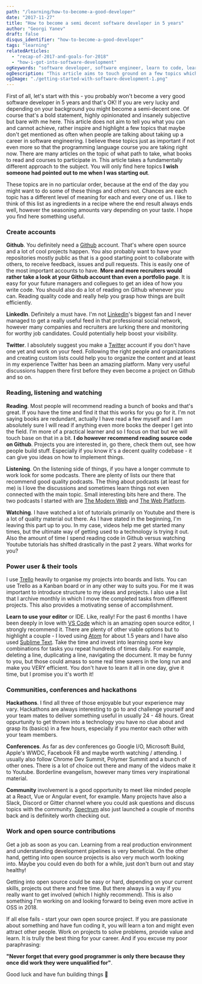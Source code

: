 ```yaml
---
path: "/learning/how-to-become-a-good-developer"
date: "2017-11-27"
title: "How to become a semi decent software developer in 5 years"
author: "Georgi Yanev"
draft: false
disqus_identifier: "how-to-become-a-good-developer"
tags: "learning"
relatedArticles:
  - "recap-of-2017-and-goals-for-2018"
  - "how-i-got-into-software-development"
ogKeywords: "software developer, software engineer, learn to code, learn to program, how to become a good developer, how to become a good programmer, learning techniques, growth mindset, learn to learn, developer, engineer, web developer, power user, tools, IDE, software, conference, hackathon, community, open source, open source software, github, vs code, atom"
ogDescription: "This article aims to touch ground on a few topics which don't necessarily get mentioned when it comes down to how to start a software development career, but are just as important as learning your next programming language."
ogImage: "./getting-started-with-software-development-1.png"
---
```


First of all, let's start with this - you probably won't become a very good software developer in 5 years and that's OK! If you are very lucky and depending on your background you might become a semi-decent one. Of course that's a bold statement, highly opinionated and insanely subjective but bare with me here. This article does not aim to tell you what you can and cannot achieve, rather inspire and highlight a few topics that maybe don't get mentioned as often when people are talking about taking up a career in software engineering. I believe these topics just as important if not even more so that the programming language course you are taking right now.
There are many articles on the topic of what path to take, what books to read and courses to participate in. This article takes a fundamentally different approach to the subject. You will only find here topics **I wish someone had pointed out to me when I was starting out**.

These topics are in no particular order, because at the end of the day you might want to do some of these things and others not. Chances are each topic has a different level of meaning for each and every one of us. I like to think of this list as ingredients in a recipe where the end result always ends well, however the seasoning amounts vary depending on your taste. I hope you find here something useful.

### Create accounts

**Github**. You definitely need a [Github][1] account. That's where open source and a lot of cool projects happen. You also probably want to have your repositories mostly public as that is a good starting point to collaborate with others, to receive feedback, issues and pull requests. This is easily one of the most important accounts to have. **More and more recruiters would rather take a look at your Github account than even a portfolio page**. It is easy for your future managers and collegues to get an idea of how you write code. You should also do a lot of reading on Github whenever you can. Reading quality code and really help you grasp how things are built efficiently.

**LinkedIn**. Definitely a must have. I'm not [LinkedIn][2]'s biggest fan and I never managed to get a really useful feed in that professional social network, however many companies and recruiters are lurking there and monitoring for worthy job candidates. Could potentially help boost your visibility.

**Twitter**. I absolutely suggest you make a [Twitter][3] account if you don't have one yet and work on your feed. Following the right people and organizations and creating custom lists could help you to organize the content and at least in my experience Twitter has been an amazing platform. Many very useful discussions happen there first before they even become a project on Github and so on.

### Reading, listening and watching

**Reading**. Most people will recommend reading a bunch of books and that's great. If you have the time and find it that this works for you go for it. I'm not saying books are redundant, actually I have read a few myself and I am absolutely sure I will read if anything even more books the deeper I get into the field. I'm more of a practical learner and so I focus on that but we will touch base on that in a bit.
**I do however recommend reading source code on Github**. Projects you are interested in, go there, check them out, see how people build stuff. Especially if you know it's a decent quality codebase - it can give you ideas on how to implement things.

**Listening**. On the listening side of things, if you have a longer commute to work look for some podcasts. There are plenty of lists our there that recommend good quality podcasts. The thing about podcasts (at least for me) is I love the discussions and sometimes learn things not even connected with the main topic. Small interesting bits here and there. The two podcasts I started with are [The Modern Web][4] and [The Web Platform][5].

**Watching**. I have watched a lot of tutorials primarily on Youtube and there is a lot of quality material out there. As I have stated in the beginning, I'm leaving this part up to you. In my case, videos help me get started many times, but the ultimate way of getting used to a technology is trying it out. Also the amount of time I spend reading code in Github versus watching Youtube tutorials has shifted drastically in the past 2 years. What works for you?

### Power user & their tools

I use [Trello][6] heavily to organise my projects into boards and lists. You can use Trello as a Kanban board or in any other way to suits you. For me it was important to introduce structure to my ideas and projects. I also use a list that I archive monthly in which I move the completed tasks from different projects. This also provides a motivating sense of accomplishment.

**Learn to use your editor** or IDE. Like, really! For the past 6 months I have been deeply in love with [VS Code][7] which is an amazing open source editor, I strongly recommend it. There are plenty of other viable options but to highlight a couple - I loved using [Atom][8] for about 1.5 years and I have also used [Sublime Text][9]. Take the time and invest into learning some key combinations for tasks you repeat hundreds of times daily. For example, deleting a line, duplicating a line, navigating the document. It may be funny to you, but those could amass to some real time savers in the long run and make you VERY efficient. You don't have to learn it all in one day, give it time, but I promise you it's worth it!

### Communities, conferences and hackathons

**Hackathons**. I find all three of those enjoyable but your experience may vary. Hackathons are always interesting to go to and challenge yourself and your team mates to deliver something useful in usually 24 - 48 hours. Great oppurtunity to get thrown into a technology you have no clue about and grasp its (basics) in a few hours, especially if you mentor each other with your team members.

**Conferences**. As far as dev conferences go Google I/O, Microsoft Build, Apple's WWDC, Facebook F8 and maybe worth watching / attending. I usually also follow Chrome Dev Summit, Polymer Summit and a bunch of other ones. There is a lot of choice out there and many of the videos make it to Youtube. Borderline evangelism, however many times very inspirational material.

**Community** involvement is a good opportunity to meet like minded people at a React, Vue or Angular event, for example. Many projects have also a Slack, Discord or Gitter channel where you could ask questions and discuss topics with the community. [Spectrum][10] also just launched a couple of months back and is definitely worth checking out.

### Work and open source contributions

Get a job as soon as you can. Learning from a real production environment and understanding development pipelines is very beneficial. On the other hand, getting into open source projects is also very much worth looking into. Maybe you could even do both for a while, just don't burn out and stay healthy!

Getting into open source could be easy or hard, depending on your current skills, projects out there and free time. But there always is a way if you really want to get involved (which I highly recommend). This is also something I'm working on and looking forward to being even more active in OSS in 2018.

If all else fails - start your own open source project. If you are passionate about something and have fun coding it, you will learn a ton and might even attract other people. Work on projects to solve problems, provide value and learn. It is trully the best thing for your career. And if you excuse my poor paraphrasing:

**"Never forget that every good programmer is only there because they once did work they were unqualified for"**.

Good luck and have fun building things 🚀

[0]: Linkslist
[1]: https://github.com/jumpalottahigh
[2]: https://www.linkedin.com/in/yanevgeorgi/
[3]: https://twitter.com/jumpalottahigh
[4]: https://www.moderndotweb.com/modern-web-podcast
[5]: https://thewebplatform.libsyn.com/
[6]: https://trello.com/
[7]: https://code.visualstudio.com/
[8]: https://atom.io/
[9]: https://www.sublimetext.com/3
[10]: https://spectrum.chat/explore
